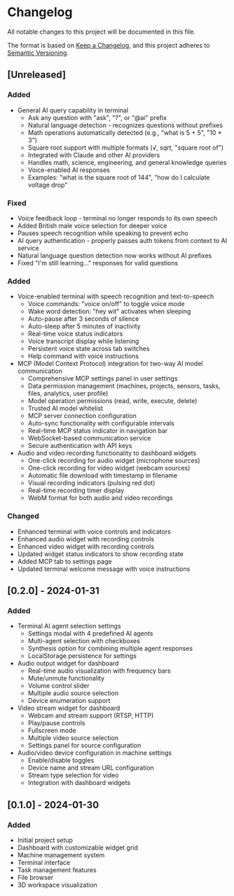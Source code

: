 # Changelog

All notable changes to this project will be documented in this file.

The format is based on [Keep a Changelog](https://keepachangelog.com/en/1.0.0/),
and this project adheres to [Semantic Versioning](https://semver.org/spec/v2.0.0.html).

## [Unreleased]

### Added
- General AI query capability in terminal
  - Ask any question with "ask", "?", or "@ai" prefix
  - Natural language detection - recognizes questions without prefixes
  - Math operations automatically detected (e.g., "what is 5 + 5", "10 * 3")
  - Square root support with multiple formats (√, sqrt, "square root of")
  - Integrated with Claude and other AI providers
  - Handles math, science, engineering, and general knowledge queries
  - Voice-enabled AI responses
  - Examples: "what is the square root of 144", "how do I calculate voltage drop"

### Fixed
- Voice feedback loop - terminal no longer responds to its own speech
- Added British male voice selection for deeper voice
- Pauses speech recognition while speaking to prevent echo
- AI query authentication - properly passes auth tokens from context to AI service
- Natural language question detection now works without AI prefixes
- Fixed "I'm still learning..." responses for valid questions

### Added
- Voice-enabled terminal with speech recognition and text-to-speech
  - Voice commands: "voice on/off" to toggle voice mode
  - Wake word detection: "hey wit" activates when sleeping
  - Auto-pause after 3 seconds of silence
  - Auto-sleep after 5 minutes of inactivity
  - Real-time voice status indicators
  - Voice transcript display while listening
  - Persistent voice state across tab switches
  - Help command with voice instructions
- MCP (Model Context Protocol) integration for two-way AI model communication
  - Comprehensive MCP settings panel in user settings
  - Data permission management (machines, projects, sensors, tasks, files, analytics, user profile)
  - Model operation permissions (read, write, execute, delete)
  - Trusted AI model whitelist
  - MCP server connection configuration
  - Auto-sync functionality with configurable intervals
  - Real-time MCP status indicator in navigation bar
  - WebSocket-based communication service
  - Secure authentication with API keys
- Audio and video recording functionality to dashboard widgets
  - One-click recording for audio widget (microphone sources)
  - One-click recording for video widget (webcam sources)
  - Automatic file download with timestamp in filename
  - Visual recording indicators (pulsing red dot)
  - Real-time recording timer display
  - WebM format for both audio and video recordings

### Changed
- Enhanced terminal with voice controls and indicators
- Enhanced audio widget with recording controls
- Enhanced video widget with recording controls
- Updated widget status indicators to show recording state
- Added MCP tab to settings page
- Updated terminal welcome message with voice instructions

## [0.2.0] - 2024-01-31

### Added
- Terminal AI agent selection settings
  - Settings modal with 4 predefined AI agents
  - Multi-agent selection with checkboxes
  - Synthesis option for combining multiple agent responses
  - LocalStorage persistence for settings
- Audio output widget for dashboard
  - Real-time audio visualization with frequency bars
  - Mute/unmute functionality
  - Volume control slider
  - Multiple audio source selection
  - Device enumeration support
- Video stream widget for dashboard
  - Webcam and stream support (RTSP, HTTP)
  - Play/pause controls
  - Fullscreen mode
  - Multiple video source selection
  - Settings panel for source configuration
- Audio/video device configuration in machine settings
  - Enable/disable toggles
  - Device name and stream URL configuration
  - Stream type selection for video
  - Integration with dashboard widgets

## [0.1.0] - 2024-01-30

### Added
- Initial project setup
- Dashboard with customizable widget grid
- Machine management system
- Terminal interface
- Task management features
- File browser
- 3D workspace visualization